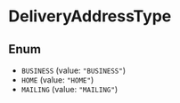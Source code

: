 # DeliveryAddressType

## Enum

* `BUSINESS` (value: `"BUSINESS"`)
* `HOME` (value: `"HOME"`)
* `MAILING` (value: `"MAILING"`)
